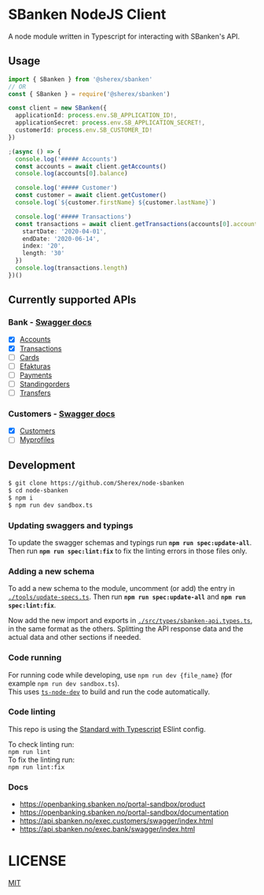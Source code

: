 # SBanken NodeJS Client
A node module written in Typescript for interacting with SBanken's API.

## Usage
```typescript
import { SBanken } from '@sherex/sbanken'
// OR
const { SBanken } = require('@sherex/sbanken')

const client = new SBanken({
  applicationId: process.env.SB_APPLICATION_ID!,
  applicationSecret: process.env.SB_APPLICATION_SECRET!,
  customerId: process.env.SB_CUSTOMER_ID!
})

;(async () => {
  console.log('##### Accounts')
  const accounts = await client.getAccounts()
  console.log(accounts[0].balance)

  console.log('##### Customer')
  const customer = await client.getCustomer()
  console.log(`${customer.firstName} ${customer.lastName}`)

  console.log('##### Transactions')
  const transactions = await client.getTransactions(accounts[0].accountId!, {
    startDate: '2020-04-01',
    endDate: '2020-06-14',
    index: '20',
    length: '30'
  })
  console.log(transactions.length)
})()
```

## Currently supported APIs
### Bank - [Swagger docs](https://api.sbanken.no/exec.bank/swagger/index.html)
- [X] [Accounts](https://api.sbanken.no/exec.bank/swagger/accounts_v1/swagger.json)
- [X] [Transactions](https://api.sbanken.no/exec.bank/swagger/transactions_v1/swagger.json)
- [ ] [Cards](https://api.sbanken.no/exec.bank/swagger/cards_v1/swagger.json)
- [ ] [Efakturas](https://api.sbanken.no/exec.bank/swagger/efakturas_v1/swagger.json)
- [ ] [Payments](https://api.sbanken.no/exec.bank/swagger/payments_v1/swagger.json)
- [ ] [Standingorders](https://api.sbanken.no/exec.bank/swagger/standingorders_v1/swagger.json)
- [ ] [Transfers](https://api.sbanken.no/exec.bank/swagger/transfers_v1/swagger.json)
### Customers - [Swagger docs](https://api.sbanken.no/exec.customers/swagger/index.html)
- [X] [Customers](https://api.sbanken.no/exec.customers/swagger/customers_v1/swagger.json)
- [ ] [Myprofiles](https://api.sbanken.no/exec.customers/swagger/myprofiles_v1/swagger.json)

## Development
```sh
$ git clone https://github.com/Sherex/node-sbanken
$ cd node-sbanken
$ npm i
$ npm run dev sandbox.ts
```

### Updating swaggers and typings
To update the swagger schemas and typings run **`npm run spec:update-all`**.
Then run **`npm run spec:lint:fix`** to fix the linting errors in those files only.

### Adding a new schema
To add a new schema to the module, uncomment (or add) the entry in [`./tools/update-specs.ts`](./tools/update-specs.ts).
Then run **`npm run spec:update-all`** and **`npm run spec:lint:fix`**.

Now add the new import and exports in [`./src/types/sbanken-api.types.ts`](src/types/sbanken-api.types.ts), in the same format as the others.
Splitting the API response data and the actual data and other sections if needed.

### Code running
For running code while developing, use `npm run dev {file_name}` (for example `npm run dev sandbox.ts`).  
This uses [`ts-node-dev`](https://github.com/whitecolor/ts-node-dev) to build and run the code automatically.

### Code linting
This repo is using the [Standard with Typescript](https://github.com/standard/eslint-config-standard-with-typescript) ESlint config.

To check linting run:  
`npm run lint`  
To fix the linting run:  
`npm run lint:fix`

### Docs
- https://openbanking.sbanken.no/portal-sandbox/product
- https://openbanking.sbanken.no/portal-sandbox/documentation
- https://api.sbanken.no/exec.customers/swagger/index.html
- https://api.sbanken.no/exec.bank/swagger/index.html

# LICENSE
[MIT](LICENSE)